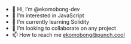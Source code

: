 - 👋 Hi, I’m @ekomobong-dev
- 👀 I’m interested in JavaScript
- 🌱 I’m currently learning Solidity
- 💞️ I’m looking to collaborate on any project
- 📫 How to reach me ekomobong@punch.cool

<!---
ekomobong-dev/ekomobong-dev is a ✨ special ✨ repository because its `README.md` (this file) appears on your GitHub profile.
You can click the Preview link to take a look at your changes.
--->
